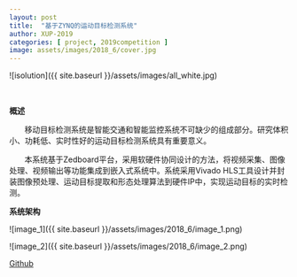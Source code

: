 ```yaml
---
layout: post
title:  "基于ZYNQ的运动目标检测系统"
author: XUP-2019
categories: [ project, 2019competition ]
image: assets/images/2018_6/cover.jpg
---
```


![isolution]({{ site.baseurl }}/assets/images/all_white.jpg)


**&nbsp;**

**概述**

&nbsp; &nbsp; &nbsp; &nbsp;移动目标检测系统是智能交通和智能监控系统不可缺少的组成部分。研究体积小、功耗低、实时性好的运动目标检测系统具有重要意义。

&nbsp; &nbsp; &nbsp; &nbsp;本系统基于Zedboard平台，采用软硬件协同设计的方法，将视频采集、图像处理、视频输出等功能集成到嵌入式系统中。系统采用Vivado HLS工具设计并封装图像预处理、运动目标提取和形态处理算法到硬件IP中，实现运动目标的实时检测。


**系统架构**&nbsp; &nbsp; &nbsp; &nbsp; &nbsp;

![image_1]({{ site.baseurl }}/assets/images/2018_6/image_1.png)

![image_2]({{ site.baseurl }}/assets/images/2018_6/image_2.png)

[Github](https://github.com/louisliuwei/Xilinx-OpenHW-Contest/tree/master/2018%20Xilinx-OpenHW-Contest/No.7_Moving%20target%20detection%20system%20based%20on%20ZYNQ_SourceCode)
